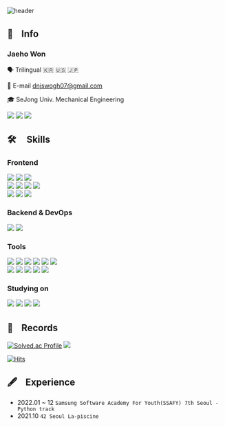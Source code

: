 <div>
  
 ![header](https://capsule-render.vercel.app/api?type=Rect&color=0:2D2C33,40:40227B,80:D74CEE,100:F1BCF3&height=100&section=header&text=Frontend%20Developer&fontSize=44&fontColor=FFE6D4)
  
  ## 🔎ㅤInfo
  ### Jaeho Won
  
  🗣️ Trilingual 🇰🇷 🇺🇸 🇯🇵
  
  📩 E-mail dnjswogh07@gmail.com
  
  🎓 SeJong Univ. Mechanical Engineering
  
  <a href="https://www.instagram.com/jayho07/"><img src="https://img.shields.io/badge/Instagram-E4405F?style=flat&logo=Instagram&logoColor=white"/></a>
  <a href="https://wonjh07.tistory.com/"><img src="https://img.shields.io/badge/Tistory-181717?style=flat&logo=Tistory&logoColor=white"/></a>
  <a href="https://www.notion.so/WHY-8d0c73e9c6a1499897a65242849bd438"><img src="https://img.shields.io/badge/Portfolio-FF8800?style=flat&logo=Notion&logoColor=white"/></a>
  
  ## 🛠️ ㅤSkills
  ### Frontend 
 
  <img src="https://img.shields.io/badge/HTML5-E34F26?style=flat&logo=Html5&logoColor=white"/> <img src="https://img.shields.io/badge/CSS3-1572B6?style=flat&logo=CSS3&logoColor=white"/> <img src="https://img.shields.io/badge/JavaScript-F7DF1E?style=flat&logo=JavaScript&logoColor=white"/> <br/>  <img src="https://img.shields.io/badge/React-61DAFB?style=flat&logo=React&logoColor=white"/> <img src="https://img.shields.io/badge/Redux-764ABC?style=flat&logo=Redux&logoColor=white"/> <img src="https://img.shields.io/badge/Styled-Components-DB7093?style=flat&logo=styled-components&logoColor=white"/> <img src="https://img.shields.io/badge/Three.js-181717?style=flat&logo=Three.js&logoColor=white"/> <br/> <img src="https://img.shields.io/badge/Prettier-F7B93E?style=flat&logo=Prettier&logoColor=white"/> <img src="https://img.shields.io/badge/ESLint-4B32C3?style=flat&logo=ESLint&logoColor=white"/> <img src="https://img.shields.io/badge/Vite-646CFF?style=flat&logo=Vite&logoColor=white"/>


  ### Backend & DevOps

  <img src="https://img.shields.io/badge/Python-3776AB?style=flat&logo=Python&logoColor=white"/> <img src="https://img.shields.io/badge/Django-092E20?style=flat&logo=Django&logoColor=white"/> 


  ### Tools

  <img src="https://img.shields.io/badge/VScode-007ACC?style=flat&logo=Visual Studio Code&logoColor=white"/> <img src="https://img.shields.io/badge/Vim-019733?style=flat&logo=Vim&logoColor=white"/> <img src="https://img.shields.io/badge/Linux-FCC624?style=flat&logo=Linux&logoColor=white"/> <img src="https://img.shields.io/badge/Homebrew-FBB040?style=flat&logo=Homebrew&logoColor=white"/> <img src="https://img.shields.io/badge/Git-F05032?style=flat&logo=Git&logoColor=white"/> <img src="https://img.shields.io/badge/GitHub-181717?style=flat&logo=GitHub&logoColor=white"/> <br/> <img src="https://img.shields.io/badge/Figma-F24E1E?style=flat&logo=Figma&logoColor=white"/> <img src="https://img.shields.io/badge/Jira-0052CC?style=flat&logo=Jira&logoColor=white"/> <img src="https://img.shields.io/badge/Slack-4A154B?style=flat&logo=Slack&logoColor=white"/> <img src="https://img.shields.io/badge/Mattermost-0058CC?style=flat&logo=Mattermost&logoColor=white"/> <img src="https://img.shields.io/badge/Notion-181717?style=flat&logo=Notion&logoColor=white"/>
  
  ### Studying on
  <img src="https://img.shields.io/badge/TypeScript-3178C6?style=flat&logo=TypeScript&logoColor=white"/> <img src="https://img.shields.io/badge/Vue.js-4FC08D?style=flat&logo=Vue.js&logoColor=white"/> <img src="https://img.shields.io/badge/AWS-EC2-FF9900?style=flat&logo=Amazon EC2&logoColor=white"/> <img src="https://img.shields.io/badge/MySQL-4479A1?style=flat&logo=MySQL&logoColor=white"/>

  ## 📖ㅤRecords

  [![Solved.ac Profile](http://mazassumnida.wtf/api/v2/generate_badge?boj=jhwon07)](https://solved.ac/jhwon07/)
  <img src="http://mazandi.herokuapp.com/api?handle=jhwon07&theme=Dark"/>
  
  [![Hits](https://hits.seeyoufarm.com/api/count/incr/badge.svg?url=https%3A%2F%2Fgithub.com%2Fwonjh07%2Fhit-counter&count_bg=%2379C83D&title_bg=%23555555&icon=&icon_color=%23E7E7E7&title=hits&edge_flat=false)](https://hits.seeyoufarm.com)
  
  ## 🖋️ㅤExperience
  - 2022.01 ~ 12 `Samsung Software Academy For Youth(SSAFY) 7th Seoul - Python track`
  - 2021.10 `42 Seoul La-piscine`
  
  
</div>
<!--
**jhwon07/jhwon07** is a ✨ _special_ ✨ repository because its `README.md` (this file) appears on your GitHub profile.

Here are some ideas to get you started:

- 🔭 I’m currently working on ...
- 🌱 I’m currently learning ...
- 👯 I’m looking to collaborate on ...
- 🤔 I’m looking for help with ...
- 💬 Ask me about ...
- 📫 How to reach me: ...
- 😄 Pronouns: ...
- ⚡ Fun fact: ...
-->
